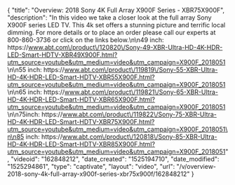 {
    "title": "Overview: 2018 Sony 4K Full Array X900F Series - XBR75X900F",
    "description": "In this video we take a closer look at the full array Sony X900F series LED TV.  This 4k set offers a stunning picture and terrific local dimming.  For more details or to place an order please call our experts at 800-860-3736 or click on the links below.\n\n49 inch: https:\/\/www.abt.com\/product\/120820\/Sony-49-XBR-Ultra-HD-4K-HDR-LED-Smart-HDTV-XBR49X900F.html?utm_source=youtube&utm_medium=video&utm_campaign=X900F_2018051 \n\n55 inch: https:\/\/www.abt.com\/product\/119819\/Sony-55-XBR-Ultra-HD-4K-HDR-LED-Smart-HDTV-XBR55X900F.html?utm_source=youtube&utm_medium=video&utm_campaign=X900F_2018051 \n\n65 inch: https:\/\/www.abt.com\/product\/119821\/Sony-65-XBR-Ultra-HD-4K-HDR-LED-Smart-HDTV-XBR65X900F.html?utm_source=youtube&utm_medium=video&utm_campaign=X900F_2018051 \n\n75inch: https:\/\/www.abt.com\/product\/119822\/Sony-75-XBR-Ultra-HD-4K-HDR-LED-Smart-HDTV-XBR75X900F.html?utm_source=youtube&utm_medium=video&utm_campaign=X900F_2018051\n\n85 inch: https:\/\/www.abt.com\/product\/120818\/Sony-85-XBR-Ultra-HD-4K-HDR-LED-Smart-HDTV-XBR85X900F.html?utm_source=youtube&utm_medium=video&utm_campaign=X900F_2018051",
    "videoid": "162848212",
    "date_created": "1525194710",
    "date_modified": "1525294861",
    "type": "captivate",
    "layout": "video",
    "url": "\/v\/overview-2018-sony-4k-full-array-x900f-series-xbr75x900f\/162848212"
}